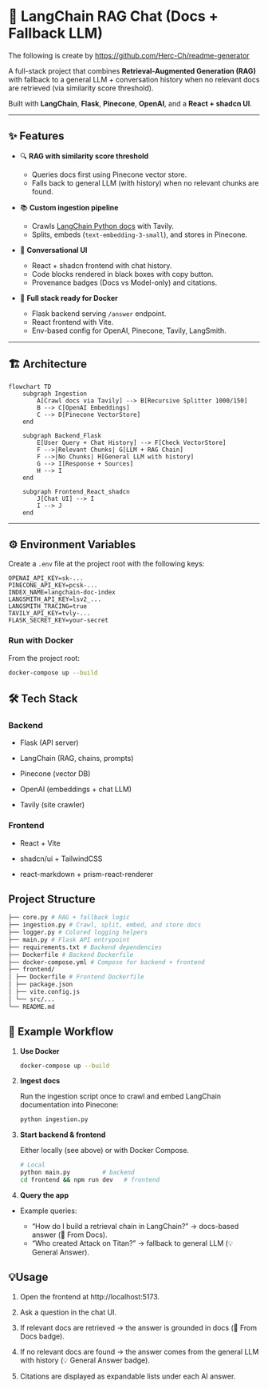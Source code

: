# 🧠 LangChain RAG Chat (Docs + Fallback LLM)

The following is create by https://github.com/Herc-Ch/readme-generator

A full-stack project that combines **Retrieval-Augmented Generation (RAG)** with fallback to a general LLM + conversation history when no relevant docs are retrieved (via similarity score threshold).

Built with **LangChain**, **Flask**, **Pinecone**, **OpenAI**, and a **React + shadcn UI**.

---

## ✨ Features

- 🔍 **RAG with similarity score threshold**

  - Queries docs first using Pinecone vector store.
  - Falls back to general LLM (with history) when no relevant chunks are found.

- 📚 **Custom ingestion pipeline**

  - Crawls [LangChain Python docs](https://python.langchain.com) with Tavily.
  - Splits, embeds (`text-embedding-3-small`), and stores in Pinecone.

- 💬 **Conversational UI**

  - React + shadcn frontend with chat history.
  - Code blocks rendered in black boxes with copy button.
  - Provenance badges (Docs vs Model-only) and citations.

- 🚀 **Full stack ready for Docker**
  - Flask backend serving `/answer` endpoint.
  - React frontend with Vite.
  - Env-based config for OpenAI, Pinecone, Tavily, LangSmith.

---

## 🏗️ Architecture

```mermaid
flowchart TD
    subgraph Ingestion
        A[Crawl docs via Tavily] --> B[Recursive Splitter 1000/150]
        B --> C[OpenAI Embeddings]
        C --> D[Pinecone VectorStore]
    end

    subgraph Backend_Flask
        E[User Query + Chat History] --> F[Check VectorStore]
        F -->|Relevant Chunks| G[LLM + RAG Chain]
        F -->|No Chunks| H[General LLM with history]
        G --> I[Response + Sources]
        H --> I
    end

    subgraph Frontend_React_shadcn
        J[Chat UI] --> I
        I --> J
    end
```

---

## ⚙️ Environment Variables

Create a `.env` file at the project root with the following keys:

```env
OPENAI_API_KEY=sk-...
PINECONE_API_KEY=pcsk-...
INDEX_NAME=langchain-doc-index
LANGSMITH_API_KEY=lsv2_...
LANGSMITH_TRACING=true
TAVILY_API_KEY=tvly-...
FLASK_SECRET_KEY=your-secret
```

### Run with Docker

From the project root:

```bash
docker-compose up --build
```

## 🛠️ Tech Stack

### Backend

- Flask (API server)

- LangChain (RAG, chains, prompts)

- Pinecone (vector DB)

- OpenAI (embeddings + chat LLM)

- Tavily (site crawler)

### Frontend

- React + Vite

- shadcn/ui + TailwindCSS

- react-markdown + prism-react-renderer

## Project Structure

```bash
├── core.py # RAG + fallback logic
├── ingestion.py # Crawl, split, embed, and store docs
├── logger.py # Colored logging helpers
├── main.py # Flask API entrypoint
├── requirements.txt # Backend dependencies
├── Dockerfile # Backend Dockerfile
├── docker-compose.yml # Compose for backend + frontend
├── frontend/
│ ├── Dockerfile # Frontend Dockerfile
│ ├── package.json
│ ├── vite.config.js
│ └── src/...
└── README.md
```

## 📂 Example Workflow

1. **Use Docker**
   ```bash
   docker-compose up --build
   ```
1. **Ingest docs**

   Run the ingestion script once to crawl and embed LangChain documentation into Pinecone:

   ```bash
   python ingestion.py
   ```

1. **Start backend & frontend**

   Either locally (see above) or with Docker Compose.

   ```bash
   # Local
   python main.py         # backend
   cd frontend && npm run dev   # frontend
   ```

1. **Query the app**

- Example queries:

  - “How do I build a retrieval chain in LangChain?” → docs-based answer (📖 From Docs).
  - “Who created Attack on Titan?” → fallback to general LLM (💡 General Answer).

## 💡Usage

1. Open the frontend at http://localhost:5173.

1. Ask a question in the chat UI.

1. If relevant docs are retrieved → the answer is grounded in docs (📖 From Docs badge).

1. If no relevant docs are found → the answer comes from the general LLM with history (💡 General Answer badge).

1. Citations are displayed as expandable lists under each AI answer.
